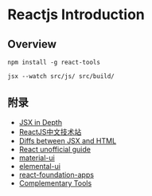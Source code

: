 # Reactjs Introduction


## Overview

```
npm install -g react-tools
```

```
jsx --watch src/js/ src/build/
```

## 附录
- [JSX in Depth](https://facebook.github.io/react/docs/jsx-in-depth.html)
- [ReactJS中文技术站](http://www.reactjs-china.com/)
- [Diffs between JSX and HTML](https://facebook.github.io/react/docs/jsx-gotchas.html)
- [React unofficial guide](http://ricostacruz.com/cheatsheets/react.html)
- [material-ui](http://material-ui.com/)
- [elemental-ui](http://elemental-ui.com/)
- [react-foundation-apps](http://webrafter.com/opensource/react-foundation-apps/install)
- [Complementary Tools](https://github.com/facebook/react/wiki/Complementary-Tools)